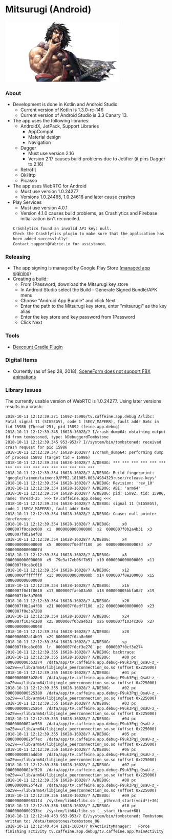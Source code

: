 # Mitsurugi (Android)

<img alt="Mitsurugi" src="logo.png" width="356">

### About

* Development is done in Kotlin and Android Studio
  * Current version of Kotlin is 1.3.0-rc-146
  * Current version of Android Studio is 3.3 Canary 13.
* The app uses the following libraries:
  * AndroidX, JetPack, Support Libraries
    * AppCompat
    * Material design
    * Navigation
  * Dagger
    * Must use version 2.16
    * Version 2.17 causes build problems due to Jetifier (it pins Dagger to 2.16)
  * Retrofit
  * OkHttp
  * Picasso
* The app uses WebRTC for Android
  * Must use version 1.0.24277
  * Versions 1.0.24465, 1.0.24616 and later cause crashes
* Play Services
  * Must use version 4.0.1
  * Version 4.1.0 causes build problems, as Crashlytics and Firebase initialization isn't reconciled.
  ```
  Crashlytics found an invalid API key: null. 
  Check the Crashlytics plugin to make sure that the application has been added successfully! 
  Contact support@fabric.io for assistance.
  ```

### Releasing

* The app signing is managed by Google Play Store ([managed app sigining](https://support.google.com/googleplay/android-developer/answer/7384423))
* Creating a build:
  * From 1Password, download the Mitsurugi key store
  * In Android Studio select the Build - Generate Signed Bundle/APK menu
  * Choose "Android App Bundle" and click Next
  * Enter the path to the Mitsurugi key store, enter "mitsurugi" as the key alias
  * Enter the key store and key password from 1Password
  * Click Next

### Tools

* [Dexcount Gradle Plugin](https://github.com/KeepSafe/dexcount-gradle-plugin)


### Digital Items

* Currently (as of Sep 28, 2018), [SceneForm does not support FBX animations](https://github.com/google-ar/sceneform-android-sdk/issues/11)


### Library Issues

The currently usable version of WebRTC is 1.0.24277. Using later versions results in a crash:

```
2018-10-11 12:12:39.271 15892-15986/tv.caffeine.app.debug A/libc: Fatal signal 11 (SIGSEGV), code 1 (SEGV_MAPERR), fault addr 0x6c in tid 15986 (Thread-25), pid 15892 (feine.app.debug)
2018-10-11 12:12:39.345 16028-16028/? I/crash_dump64: obtaining output fd from tombstoned, type: kDebuggerdTombstone
2018-10-11 12:12:39.345 953-953/? I//system/bin/tombstoned: received crash request for pid 15986
2018-10-11 12:12:39.347 16028-16028/? I/crash_dump64: performing dump of process 15892 (target tid = 15986)
2018-10-11 12:12:39.354 16028-16028/? A/DEBUG: *** *** *** *** *** *** *** *** *** *** *** *** *** *** *** ***
2018-10-11 12:12:39.354 16028-16028/? A/DEBUG: Build fingerprint: 'google/taimen/taimen:9/PPR2.181005.003/4984323:user/release-keys'
2018-10-11 12:12:39.354 16028-16028/? A/DEBUG: Revision: 'rev_10'
2018-10-11 12:12:39.354 16028-16028/? A/DEBUG: ABI: 'arm64'
2018-10-11 12:12:39.354 16028-16028/? A/DEBUG: pid: 15892, tid: 15986, name: Thread-25  >>> tv.caffeine.app.debug <<<
2018-10-11 12:12:39.354 16028-16028/? A/DEBUG: signal 11 (SIGSEGV), code 1 (SEGV_MAPERR), fault addr 0x6c
2018-10-11 12:12:39.354 16028-16028/? A/DEBUG: Cause: null pointer dereference
2018-10-11 12:12:39.354 16028-16028/? A/DEBUG:     x0  0000007f0ca8c000  x1  0000000000000000  x2  0000007f0b2a4b31  x3  0000007f0b2a4f08
2018-10-11 12:12:39.354 16028-16028/? A/DEBUG:     x4  0000000000000000  x5  0000007f0edf7100  x6  000000000000007d  x7  000000000000007d
2018-10-11 12:12:39.354 16028-16028/? A/DEBUG:     x8  0000000000000000  x9  79e3af7eb06f7b51  x10 0000000000000000  x11 0000007f0ca8c018
2018-10-11 12:12:39.354 16028-16028/? A/DEBUG:     x12 00000000ffffffff  x13 000000000000000b  x14 0000007f0e200000  x15 0000000000000000
2018-10-11 12:12:39.354 16028-16028/? A/DEBUG:     x16 0000007f0d1f0610  x17 0000007faeb83a58  x18 000000005bbfa0a7  x19 0000007f0e3a7000
2018-10-11 12:12:39.354 16028-16028/? A/DEBUG:     x20 0000007f0b2a4f08  x21 0000007f0edf7100  x22 0000000000000000  x23 0000007f0e3a7208
2018-10-11 12:12:39.354 16028-16028/? A/DEBUG:     x24 0000007f1034c200  x25 0000007f0b2a4b31  x26 0000007f1034c200  x27 0000000000000048
2018-10-11 12:12:39.354 16028-16028/? A/DEBUG:     x28 0000000002a14b99  x29 0000007f0ca8c060
2018-10-11 12:12:39.354 16028-16028/? A/DEBUG:     sp  0000007f0ca8c000  lr  0000007f0cf3e270  pc  0000007f0cf3e274
2018-10-11 12:12:39.355 16028-16028/? A/DEBUG: backtrace:
2018-10-11 12:12:39.355 16028-16028/? A/DEBUG:     #00 pc 00000000003b3274  /data/app/tv.caffeine.app.debug-F9uk3Pqj_QsaU-z_-boZSw==/lib/arm64/libjingle_peerconnection_so.so (offset 0x225000)
2018-10-11 12:12:39.355 16028-16028/? A/DEBUG:     #01 pc 00000000003b28e8  /data/app/tv.caffeine.app.debug-F9uk3Pqj_QsaU-z_-boZSw==/lib/arm64/libjingle_peerconnection_so.so (offset 0x225000)
2018-10-11 12:12:39.355 16028-16028/? A/DEBUG:     #02 pc 0000000000525380  /data/app/tv.caffeine.app.debug-F9uk3Pqj_QsaU-z_-boZSw==/lib/arm64/libjingle_peerconnection_so.so (offset 0x225000)
2018-10-11 12:12:39.355 16028-16028/? A/DEBUG:     #03 pc 0000000000525a64  /data/app/tv.caffeine.app.debug-F9uk3Pqj_QsaU-z_-boZSw==/lib/arm64/libjingle_peerconnection_so.so (offset 0x225000)
2018-10-11 12:12:39.355 16028-16028/? A/DEBUG:     #04 pc 00000000002ae550  /data/app/tv.caffeine.app.debug-F9uk3Pqj_QsaU-z_-boZSw==/lib/arm64/libjingle_peerconnection_so.so (offset 0x225000)
2018-10-11 12:12:39.355 16028-16028/? A/DEBUG:     #05 pc 00000000002bf7ec  /data/app/tv.caffeine.app.debug-F9uk3Pqj_QsaU-z_-boZSw==/lib/arm64/libjingle_peerconnection_so.so (offset 0x225000)
2018-10-11 12:12:39.356 16028-16028/? A/DEBUG:     #06 pc 00000000002addb0  /data/app/tv.caffeine.app.debug-F9uk3Pqj_QsaU-z_-boZSw==/lib/arm64/libjingle_peerconnection_so.so (offset 0x225000)
2018-10-11 12:12:39.356 16028-16028/? A/DEBUG:     #07 pc 00000000002bf520  /data/app/tv.caffeine.app.debug-F9uk3Pqj_QsaU-z_-boZSw==/lib/arm64/libjingle_peerconnection_so.so (offset 0x225000)
2018-10-11 12:12:39.356 16028-16028/? A/DEBUG:     #08 pc 00000000002bf428  /data/app/tv.caffeine.app.debug-F9uk3Pqj_QsaU-z_-boZSw==/lib/arm64/libjingle_peerconnection_so.so (offset 0x225000)
2018-10-11 12:12:39.356 16028-16028/? A/DEBUG:     #09 pc 0000000000083114  /system/lib64/libc.so (__pthread_start(void*)+36)
2018-10-11 12:12:39.356 16028-16028/? A/DEBUG:     #10 pc 00000000000233bc  /system/lib64/libc.so (__start_thread+68)
2018-10-11 12:12:40.453 953-953/? E//system/bin/tombstoned: Tombstone written to: /data/tombstones/tombstone_06
2018-10-11 12:12:40.454 1201-16034/? W/ActivityManager:   Force finishing activity tv.caffeine.app.debug/tv.caffeine.app.MainActivity
```

